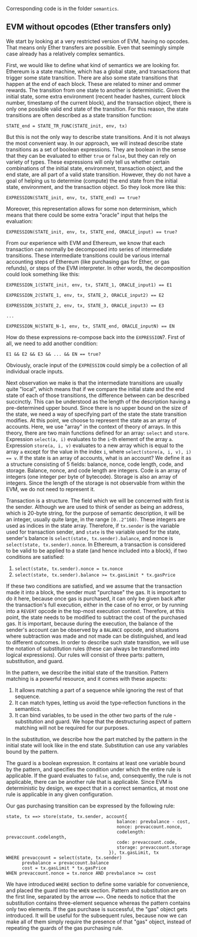 Corresponding code is in the folder `semantics`.

## EVM without opcodes (Ether transfers only)
We start by looking at a very restricted version of EVM, having no opcodes. That means only Ether transfers are possible.
Even that seemingly simple case already has a relatively complex semantics.

First, we would like to define what kind of semantics we are looking for. Ethereum is a state machine, which has a global state, and
transactions that trigger some state transition. There are also some state transitions that happen at the end of each block. These are
related to miner and ommer rewards. The transition from one state to another is deterministic. Given the initial state, some extra
environment (recent header hashes, current block number, timestamp of the current block), and the transaction object, there is only
one possible valid end state of the transition. For this reason, the state transitions are often described as a state
transition function:

`STATE_end = STATE_TR_FUNC(STATE_init, env, tx)`

But this is not the only way to describe state transitions.
And it is not always the most convenient way. In our approach, we will instead describe state transitions as a set of boolean expressions.
They are boolean in the sense that they can be evaluated to either `true` or `false`, but they can rely on variety of types.
These expressions will only tell us whether certain combinations of the initial state, environment, transaction object, and the end state,
are all part of a valid state transition. However, they do not have a goal of helping us to determine (compute) the end state from
the initial state, environment, and the transaction object. So they look more like this:

`EXPRESSION(STATE_init, env, tx, STATE_end) == true?`

Moreover, this representation allows for some non determinism, which means that there could be some extra "oracle" input that helps the
evaluation:

`EXPRESSION(STATE_init, env, tx, STATE_end, ORACLE_input) == true?`

From our experience with EVM and Ethereum, we know that each transaction can normally be decomposed into series of intermediate transitions.
These intermediate transitions could be various internal accounting steps of Ethereum (like purchasing gas for Ether, or gas refunds), or
steps of the EVM interpreter. In other words, the decomposition could look something like this:

`EXPRESSION_1(STATE_init, env, tx, STATE_1, ORACLE_input1) == E1`

`EXPRESSION_2(STATE_1, env, tx, STATE_2, ORACLE_input2) == E2`

`EXPRESSION_3(STATE_2, env, tx, STATE_3, ORACLE_input3) == E3`

`...`

`EXPRESSION_N(STATE_N-1, env, tx, STATE_end, ORACLE_inputN) == EN`

How do these expressions re-compose back into the `EXPRESSION`?. First of all, we need to add another condition:

`E1 && E2 && E3 && ... && EN == true?`

Obviously, oracle input of the `EXPRESSION` could simply be a collection of all individual oracle inputs.

Next observation we make is that the intermediate transitions are usually quite "local", which means that if we compare
the initial state and the end state of each of those transitions, the difference between can be described succinctly. This
can be understood as the length of the description having a pre-determined upper bound. Since there is no upper bound on
the size of the state, we need a way of specifying part of the state the state transition modifies. At this point, we
choose to represent the state as an array of accounts. Here, we use "array" in the context of theory of arrays. In this
theory, there are two main functions defined for an array: `select` and `store`. Expression `select(a, i)` evaluates to the
`i`-th element of the array `a`. Expression `store(a, i, v)` evaluates to a new array which is equal to the array `a`
except for the value in the index `i`, where `select(store(a, i, v), i) == v`. If the state is an array of accounts,
what is an account? We define it as a structure consisting of 5 fields: balance, nonce, code length, code, and storage.
Balance, nonce, and code length are integers. Code is an array of integers (one integer per byte of bytecode).
Storage is also an array of integers. Since the length of the storage is not observable from within the EVM, we do not need
to represent it.

Transaction is a structure. The field which we will be concerned with first is the sender. Although we are used to think of
sender as being an address, which is 20-byte string, for the purpose of semantic description, it will be an integer,
usually quite large, in the range `[0..2^160)`. These integers are used as indices in the state array. Therefore,
if `tx.sender` is the variable used for transaction sender, and `state` is the variable used for the state,
sender's balance is `select(state, tx.sender).balance`, and nonce is `select(state, tx.sender).nonce`. In Ethereum,
a transaction is considered to be valid to be applied to a state (and hence included into a block), if two conditions
are satisfied:
1. `select(state, tx.sender).nonce = tx.nonce`
2. `select(state, tx.sender).balance >= tx.gasLimit * tx.gasPrice`

If these two conditions are satisfied, and we assume that the transaction made it into a block, the sender must
"purchase" the gas. It is important to do it here, because once gas is purchased, it can only be given back after
the transaction's full execution, either in the case of no error, or by running into a `REVERT` opcode in the top-most
execution context. Therefore, at this point, the state needs to be modified to subtract the cost of the
purchased gas. It is important, because during the execution, the balance of the sender's account can be observed by
a `BALANCE` opcode, and situations where subtraction was made and not made can be distinguished, and lead to
different outcomes. In order to describe such state transition, we will use the notation of substitution rules
(these can always be transformed into logical expressions). Our rules will consist of three parts: pattern,
substitution, and guard.

In the pattern, we describe the initial state of the transition. Pattern matching is a powerful resource, and it
comes with these aspects:
1. It allows matching a part of a sequence while ignoring the rest of that sequence.
2. It can match types, letting us avoid the type-reflection functions in the semantics.
3. It can bind variables, to be used in the other two parts of the rule - substitution and guard.
We hope that the destructuring aspect of pattern matching will not be required for our purposes.

In the substitution, we describe how the part matched by the pattern in the initial state will look like
in the end state. Substitution can use any variables bound by the pattern.

The guard is a boolean expression. It contains at least one variable bound by the pattern, and specifies the
condition under which the entire rule is applicable. If the guard evaluates to `false`, and, consequently,
the rule is not applicable, there can be another rule that is applicable. Since EVM is deterministic by design,
we expect that in a correct semantics, at most one rule is applicable in any given configuration.

Our gas purchasing transition can be expressed by the following rule:

```
state, tx ==> store(state, tx.sender, account{
                                          balance: prevbalance - cost,
                                          nonce: prevaccount.nonce,
                                          codelength: prevaccount.codelength,
                                          code: prevaccount.code,
                                          storage: prevaccount.storage
                                       }), tx.gasLimit, tx
WHERE prevaccount = select(state, tx.sender)
      prevbalance = prevaccount.balance
      cost = tx.gasLimit * tx.gasPrice
WHEN prevaccount.nonce = tx.nonce AND prevbalance >= cost
```

We have introduced `WHERE` section to define some variable for convenience, and placed the guard into the `WHEN` section.
Pattern and substitution are on the first line, separated by the arrow `==>`. One needs to notice that the substitution
contains three-element sequence whereas the pattern contains only two elements. If the gas purchase is successful,
the "gas" object gets introduced. It will be useful for the subsequent rules, because now we can make all of them
simply require the presence of that "gas" object, instead of repeating the guards of the gas purchasing rule.
